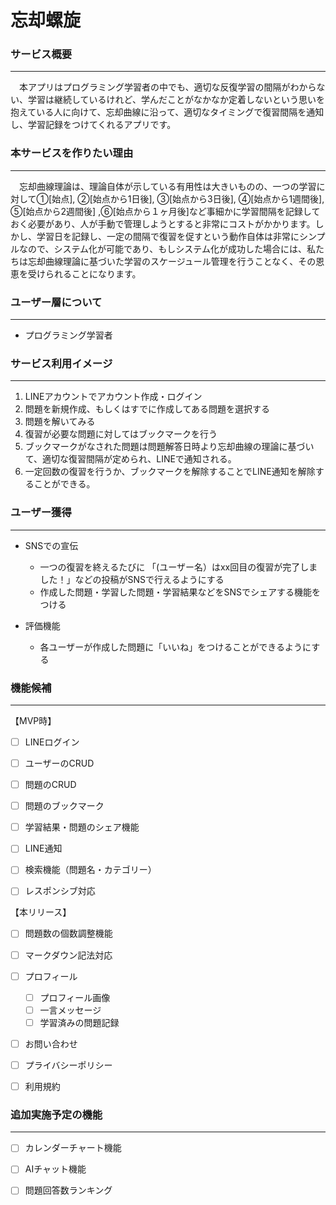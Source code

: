 # 忘却螺旋

### サービス概要

------

　本アプリはプログラミング学習者の中でも、適切な反復学習の間隔がわからない、学習は継続しているけれど、学んだことがなかなか定着しないという思いを抱えている人に向けて、忘却曲線に沿って、適切なタイミングで復習間隔を通知し、学習記録をつけてくれるアプリです。

### 本サービスを作りたい理由

------

　忘却曲線理論は、理論自体が示している有用性は大きいものの、一つの学習に対して①[始点], ②[始点から1日後], ③[始点から3日後], ④[始点から1週間後], ⑤[始点から2週間後] ,⑥[始点から１ヶ月後]など事細かに学習間隔を記録しておく必要があり、人が手動で管理しようとすると非常にコストがかかります。しかし、学習日を記録し、一定の間隔で復習を促すという動作自体は非常にシンプルなので、システム化が可能であり、もしシステム化が成功した場合には、私たちは忘却曲線理論に基づいた学習のスケージュール管理を行うことなく、その恩恵を受けられることになります。


### ユーザー層について

------

- プログラミング学習者

### サービス利用イメージ

------

1. LINEアカウントでアカウント作成・ログイン
2. 問題を新規作成、もしくはすでに作成してある問題を選択する
3. 問題を解いてみる
4. 復習が必要な問題に対してはブックマークを行う
5. ブックマークがなされた問題は問題解答日時より忘却曲線の理論に基づいて、適切な復習間隔が定められ、LINEで通知される。
6. 一定回数の復習を行うか、ブックマークを解除することでLINE通知を解除することができる。

### ユーザー獲得

------

- SNSでの宣伝
  - 一つの復習を終えるたびに 「(ユーザー名）はxx回目の復習が完了しました！」などの投稿がSNSで行えるようにする
  - 作成した問題・学習した問題・学習結果などをSNSでシェアする機能をつける

- 評価機能
  - 各ユーザーが作成した問題に「いいね」をつけることができるようにする


### 機能候補

------

【MVP時】

- [ ] LINEログイン
- [ ] ユーザーのCRUD
- [ ] 問題のCRUD
- [ ] 問題のブックマーク
- [ ] 学習結果・問題のシェア機能
- [ ] LINE通知
- [ ] 検索機能（問題名・カテゴリー）
- [ ] レスポンシブ対応



【本リリース】

- [ ] 問題数の個数調整機能
- [ ] マークダウン記法対応

- [ ] プロフィール
  - [ ] プロフィール画像
  - [ ] 一言メッセージ
  - [ ] 学習済みの問題記録
- [ ] お問い合わせ
- [ ] プライバシーポリシー
- [ ] 利用規約



### 追加実施予定の機能

------

- [ ] カレンダーチャート機能
- [ ] AIチャット機能
- [ ] 問題回答数ランキング

